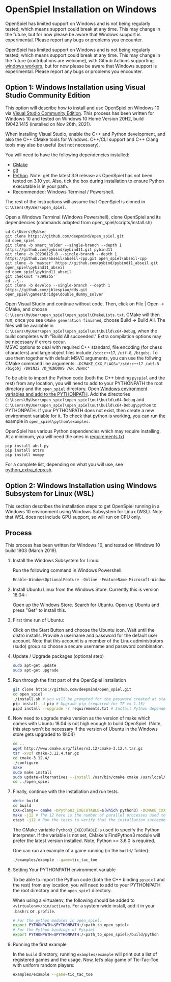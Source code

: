 # OpenSpiel Installation on Windows

OpenSpiel has limited support on Windows and is not being regularly tested,
which means support could break at any time. This may change in the future, but
for now please be aware that Windows support is experimental. Please report any
bugs or problems you encounter.

OpenSpiel has limited support on Windows and is not being regularly tested,
which means support could break at any time. This may change in the future
(contributions are welcome), with Github Actions supporting
[windows workers](https://docs.github.com/en/actions/using-github-hosted-runners/customizing-github-hosted-runners#installing-software-on-windows-runners!),
but for now please be aware that Windows support is experimental. Please report
any bugs or problems you encounter.

## Option 1: Windows Installation using Visual Studio Community Edition

This option will describe how to install and use OpenSpiel on Windows 10 via
[Visual Studio Community Edition](https://visualstudio.microsoft.com/vs/community/).
This process has been written for Windows 10 and tested on Windows 10 Home
Version 20H2, build 19042.1415 (installed on Nov 26th, 2021).

When installing Visual Studio, enable the C++ and Python development, and also
the C++ CMake tools for Windows. C++/CLI support and C++ Clang tools may also be
useful (but not necessary).

You will need to have the following dependencies installed:

*   [CMake](https://cmake.org/download/)
*   [git](https://gitforwindows.org/)
*   [Python](https://www.python.org/downloads/windows/). Note: get the latest
    3.9 release as OpenSpiel has not been tested on 3.10 yet. Also, tick the box
    during installation to ensure Python executable is in your path.
*   Recommended: Windows Terminal / Powershell.

The rest of the instructions will assume that OpenSpiel is cloned in
`C:\Users\MyUser\open_spiel`.

Open a Windows Terminal (Windows Powershell), clone OpenSpiel and its
dependencies (commands adapted from open_spiel/scripts/install.sh)

```
cd C:\Users\MyUser
git clone https://github.com/deepmind/open_spiel.git
cd open_spiel
git clone -b smart_holder --single-branch --depth 1 https://github.com/pybind/pybind11.git pybind11
git clone -b 20230125.0 --single-branch --depth 1 https://github.com/abseil/abseil-cpp.git open_spiel\abseil-cpp
git clone -b 'master' https://github.com/pybind/pybind11_abseil.git open_spiel\pybind11_abseil
cd open_spiel\pybind11_abseil
git checkout '73992b5'
cd ..\..
git clone -b develop --single-branch --depth 1 https://github.com/jblespiau/dds.git open_spiel\games\bridge\double_dummy_solver
```

Open Visual Studio and continue without code. Then, click on File | Open ->
CMake, and choose `C:\Users\MyUser\open_spiel\open_spiel\CMakeLists.txt`. CMake
will then run; once you see `CMake generation finished`, choose Build -> Build
All. The files will be available in
`C:\Users\MyUser\open_spiel\open_spiel\out\build\x64-Debug`, when the build
completes with "Build All succeeded." Extra compilation options may be necessary
if errors occur. \
MSVC options to deal with required C++ standard, file encoding (for chess
characters) and large object files include `/std:c++17`, `/utf-8`, `/bigobj`. To
use them together with default MSVC arguments, you can use the follwing CMake
command line arguments: `-DCMAKE_CXX_FLAGS="/std:c++17 /utf-8 /bigobj /DWIN32
/D_WINDOWS /GR /EHsc"`

To be able to import the Python code (both the C++ binding `pyspiel` and the
rest) from any location, you will need to add to your PYTHONPATH the root
directory and the `open_spiel` directory. Open
[Windows environment variables and add to the PYTHONPATH](https://stackoverflow.com/questions/3701646/how-to-add-to-the-pythonpath-in-windows-so-it-finds-my-modules-packages).
Add the directories `C:\Users\MyUser\open_spiel\open_spiel\out\build\x64-Debug`
and `C:\Users\MyUser\open_spiel\open_spiel\out\build\x64-Debug\python` to
PYTHONPATH. If your PYTHONPATH does not exist, then create a new environment
variable for it. To check that python is working, you can run the example in
`open_spiel\python\examples`.

OpenSpiel has various Python dependencies which may require installing. At a
minimum, you will need the ones in
[requirements.txt](https://github.com/deepmind/open_spiel/blob/master/requirements.txt).

```
pip install absl-py
pip install attrs
pip install numpy
```

For a complete list, depending on what you will use, see
[python_extra_deps.sh](https://github.com/deepmind/open_spiel/blob/master/open_spiel/scripts/python_extra_deps.sh).

## Option 2: Windows Installation using Windows Subsystem for Linux (WSL)

This section describes the installation steps to get OpenSpiel running in a
Windows 10 environment using Windows Subsystem for Linux (WSL). Note that WSL
does not include GPU support, so will run on CPU only.

## Process

This process has been written for Windows 10, and tested on Windows 10 build
1903 (March 2019).

1.  Install the Windows Subsystem for Linux:

    Run the following command in Windows Powershell:

    ```powershell
    Enable-WindowsOptionalFeature -Online -FeatureName Microsoft-Windows-Subsystem-Linux
    ```

2.  Install Ubuntu Linux from the Windows Store. Currently this is version
    18.04::

    Open up the Windows Store. Search for Ubuntu. Open up Ubuntu and press "Get"
    to install this.

3.  First time run of Ubuntu:

    Click on the Start Button and choose the Ubuntu icon. Wait until the distro
    installs. Provide a username and password for the default user account. Note
    that this account is a member of the Linux administrators (sudo) group so
    choose a secure username and password combination.

4.  Update / Upgrade packages (optional step)

    ```bash
    sudo apt-get update
    sudo apt-get upgrade
    ```

5.  Run through the first part of the OpenSpiel installation

    ```bash
    git clone https://github.com/deepmind/open_spiel.git
    cd open_spiel
    ./install.sh # you will be prompted for the password created at stage 3. Press Y to continue and install. During installation press Yes to restart services during package upgrades
    pip install -U pip # Upgrade pip (required for TF >= 1.15)
    pip3 install --upgrade -r requirements.txt # Install Python dependencies
    ```

6.  Now need to upgrade make version as the version of make which comes with
    Ubuntu 18.04 is not high enough to build OpenSpiel. (Note, this step won't
    be necessary if the version of Ubuntu in the Windows store gets upgraded to
    19.04)

    ```bash
    cd ..
    wget http://www.cmake.org/files/v3.12/cmake-3.12.4.tar.gz
    tar -xvzf cmake-3.12.4.tar.gz
    cd cmake-3.12.4/
    ./configure
    make
    sudo make install
    sudo update-alternatives --install /usr/bin/cmake cmake /usr/local/bin/cmake 1 --force
    cd ../open_spiel
    ```

7.  Finally, continue with the installation and run tests.

    ```bash
    mkdir build
    cd build
    CXX=clang++ cmake -DPython3_EXECUTABLE=$(which python3) -DCMAKE_CXX_COMPILER=clang++ ../open_spiel
    make -j12 # The 12 here is the number of parallel processes used to build
    ctest -j12 # Run the tests to verify that the installation succeeded
    ```

    The CMake variable `Python3_EXECUTABLE` is used to specify the Python
    interpreter. If the variable is not set, CMake's FindPython3 module will
    prefer the latest version installed. Note, Python >= 3.6.0 is required.

    One can run an example of a game running (in the `build/` folder):

    ```bash
    ./examples/example --game=tic_tac_toe
    ```

8.  Setting Your PYTHONPATH environment variable

    To be able to import the Python code (both the C++ binding `pyspiel` and the
    rest) from any location, you will need to add to your PYTHONPATH the root
    directory and the `open_spiel` directory.

    When using a virtualenv, the following should be added to
    `<virtualenv>/bin/activate`. For a system-wide install, add it in your
    `.bashrc` or `.profile`.

    ```bash
    # For the python modules in open_spiel.
    export PYTHONPATH=$PYTHONPATH:/<path_to_open_spiel>
    # For the Python bindings of Pyspiel
    export PYTHONPATH=$PYTHONPATH:/<path_to_open_spiel>/build/python
    ```

9.  Running the first example

    In the `build` directory, running `examples/example` will print out a list
    of registered games and the usage. Now, let’s play game of Tic-Tac-Toe with
    uniform random players:

    ```bash
    examples/example --game=tic_tac_toe
    ```
